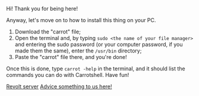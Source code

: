 Hi! Thank you for being here!

Anyway, let's move on to how to install this thing on your PC.
1. Download the "carrot" file;
2. Open the terminal and, by typing `sudo <the name of your file manager>` and entering the sudo password (or your computer password, if you made them the same), enter the `/usr/bin` directory;
3. Paste the "carrot" file there, and you're done!

Once this is done, type `carrot -help` in the terminal, and it should list the commands you can do with Carrotshell. Have fun!

[Revolt server](https://app.revolt.chat/invite/hgqavatQ)
[Advice something to us here!](https://forms.gle/spxfhFJGMHiCDm676)
